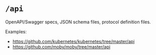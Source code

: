 
# `/api`

OpenAPI/Swagger specs, JSON schema files, protocol definition files.

Examples:

* https://github.com/kubernetes/kubernetes/tree/master/api
* https://github.com/moby/moby/tree/master/api

